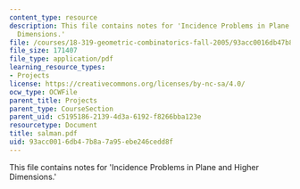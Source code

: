 ```yaml
---
content_type: resource
description: This file contains notes for 'Incidence Problems in Plane and Higher
  Dimensions.'
file: /courses/18-319-geometric-combinatorics-fall-2005/93acc0016db47b8a7a95ebe246cedd8f_salman.pdf
file_size: 171407
file_type: application/pdf
learning_resource_types:
- Projects
license: https://creativecommons.org/licenses/by-nc-sa/4.0/
ocw_type: OCWFile
parent_title: Projects
parent_type: CourseSection
parent_uid: c5195186-2139-4d3a-6192-f8266bba123e
resourcetype: Document
title: salman.pdf
uid: 93acc001-6db4-7b8a-7a95-ebe246cedd8f
---
```

This file contains notes for 'Incidence Problems in Plane and Higher Dimensions.'